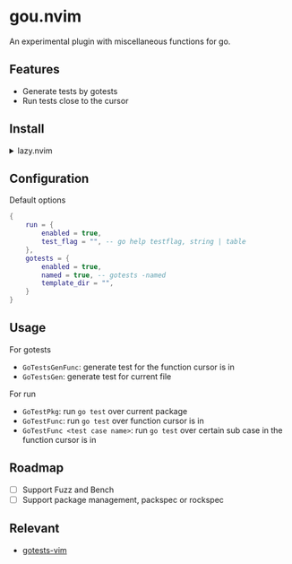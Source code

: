 # gou.nvim

An experimental plugin with miscellaneous functions for go.

## Features

- Generate tests by gotests
- Run tests close to the cursor

## Install

<details>
    <summary>lazy.nvim</summary>

```lua
{
    "aryonal/gou.nvim",
    dependencies = {
        "nvim-treesitter/nvim-treesitter",
    },
    ft = {
        "go",
    },
    config = function()
        require("gou").setup({})
    end
}
```

</details>

## Configuration

Default options

```lua
{
    run = {
        enabled = true,
        test_flag = "", -- go help testflag, string | table
    },
    gotests = {
        enabled = true,
        named = true, -- gotests -named
        template_dir = "",
    }
}
```

## Usage

For gotests

- `GoTestsGenFunc`: generate test for the function cursor is in
- `GoTestsGen`: generate test for current file

For run

- `GoTestPkg`: run `go test` over current package
- `GoTestFunc`: run `go test` over function cursor is in
- `GoTestFunc <test case name>`: run `go test` over certain sub case in the function cursor is in

## Roadmap

- [ ] Support Fuzz and Bench
- [ ] Support package management, packspec or rockspec

## Relevant

- [gotests-vim](https://github.com/buoto/gotests-vim)

